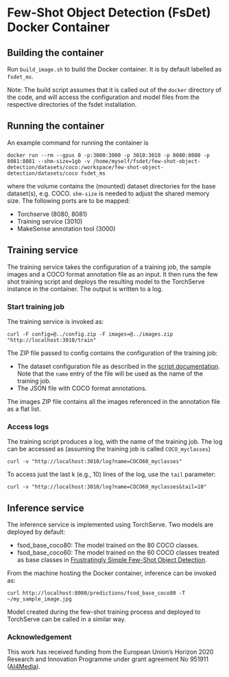 # Few-Shot Object Detection (FsDet) Docker Container

## Building the container

Run ```build_image.sh``` to build the Docker container. It is by default labelled as ```fsdet_ms```.

Note: The build script assumes that it is called out of the ```docker``` directory of the code, and will access the configuration and model files from the respective directories of the fsdet installation.

## Running the container

An example command for running the container is

```
docker run --rm --gpus 0 -p:3000:3000 -p 3010:3010 -p 8080:8080 -p 8081:8081 --shm-size=1gb -v /home/myself/fsdet/few-shot-object-detection/datasets/coco:/workspace/few-shot-object-detection/datasets/coco fsdet_ms
```

where the volume contains the (mounted) dataset directories for the base dataset(s), e.g. COCO. ```shm-size``` is needed to adjust the shared memory size. The following ports are to be mapped:
- Torchserve (8080, 8081)
- Training service (3010)
- MakeSense annotation tool (3000)


## Training service 

The training service takes the configuration of a training job, the sample images and a COCO format annotation file as an input. It then runs the few shot training script and deploys the resulting model to the TorchServe instance in the container. The output is written to a log.

### Start training job

The training service is invoked as:

```
curl -F config=@../config.zip -F images=@../images.zip "http://localhost:3010/train"
```

The ZIP file passed to config contains the configuration of the training job:
- The dataset configuration file as described in the [script documentation](../README.md). Note that the ```name``` entry of the file will be used as the name of the training job.
- The JSON file with COCO format annotations.

The images ZIP file contains all the images referenced in the annotation file as a flat list.


### Access logs

The training script produces a log, with the name of the training job. The log can be accessed as (assuming the training job is called ```COCO_myclasses```)

```
curl -v "http://localhost:3010/log?name=COCO60_myclasses"
```

To access just the last k (e.g., 10) lines of the log, use the ```tail``` parameter:

```
curl -v "http://localhost:3010/log?name=COCO60_myclasses&tail=10"
```


## Inference service

The inference service is implemented using TorchServe. Two models are deployed by default:
- fsod_base_coco80: The model trained on the 80 COCO classes.
- fsod_base_coco60: The model trained on the 60 COCO classes treated as base classes in [Frustratingly Simple Few-Shot Object Detection](https://arxiv.org/abs/2003.06957).

From the machine hosting the Docker container, inference can be invoked as:

```
curl http://localhost:8080/predictions/fsod_base_coco80 -T ~/my_sample_image.jpg 
```

Model created during the few-shot training process and deployed to TorchServe can be called in a similar way.

### Acknowledgement

This work has received funding from the European Union’s Horizon 2020 Research and Innovation Programme under grant agreement No 951911 ([AI4Media](https://www.ai4media.eu/)).
